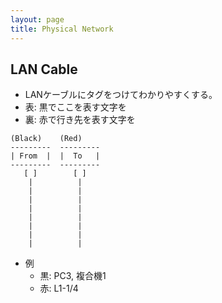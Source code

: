 ```yaml
---
layout: page
title: Physical Network
---
```


## LAN Cable

* LANケーブルにタグをつけてわかりやすくする。
* 表: 黒でここを表す文字を
* 裏: 赤で行き先を表す文字を

```
(Black)    (Red)
---------  ---------
| From  |  |  To   |
---------  ---------
   [ ]        [ ]
    |          |
    |          |
    |          |
    |          |
    |          |
    |          |
    |          |
    |          |
```

* 例
    * 黒: PC3, 複合機1 
    * 赤: L1-1/4
